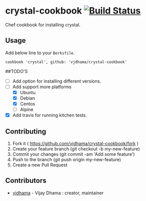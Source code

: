 # crystal-cookbook [![Build Status](https://travis-ci.org/vjdhama/crystal-cookbook.svg?branch=master)](https://travis-ci.org/vjdhama/crystal-cookbook)
Chef cookbook for installing crystal.

## Usage

Add below line to your `Berksfile`.

```
cookbook 'crystal', github: 'vjdhama/crystal-cookbook'
```

##TODO'S

- [ ] Add option for installing different versions.
- [ ] Add support more platforms
  - [x] Ubuntu
  - [x] Debian
  - [x] Centos
  - [ ] Alpine
- [x] Add travis for running kitchen tests.

## Contributing

1. Fork it ( https://github.com/vjdhama/crystal-cookbook/fork )
2. Create your feature branch (git checkout -b my-new-feature)
3. Commit your changes (git commit -am 'Add some feature')
4. Push to the branch (git push origin my-new-feature)
5. Create a new Pull Request

## Contributors

- [vjdhama](https://github.com/vjdhama) - Vijay Dhama : creator,
  maintainer

